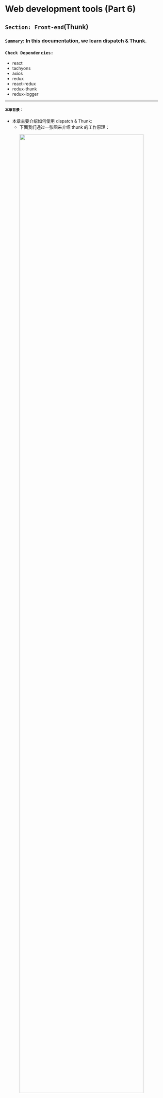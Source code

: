 # Web development tools (Part 6)

## `Section: Front-end`(Thunk)

### `Summary`: In this documentation, we learn dispatch & Thunk.

### `Check Dependencies:`

- react
- tachyons
- axios
- redux
- react-redux
- redux-thunk
- redux-logger

------------------------------------------------------------

#### `本章背景：`
- 本章主要介绍如何使用 dispatch & Thunk:
    - 下面我们通过一张图来介绍 thunk 的工作原理：

<p align="center">
<img src="../assets/w23.png" width=90%>
</p>

- 本章最重要的几个观点：
  1. `actionCreator`实际上就是一个生成 `object` 的 `fucntion`，`action`实际上就是一个 `object`，这个认识很重要。
  2. 一个很重要的认识是，`thunkMiddleware` 是一个使用在 `redux` 中的中间件，目的是为了将函数打包，简化 `component` 的代码，起锦上添花的作用。所以 `thunkMiddleware` 完全可以不使用，且只使用在 `redux` 中，`react` 用不到。
  3. Within our thunk function, we can perform all the side effects and AJAX we want. When we're done performing side effects, it is very likely that we will end up dispatching another action (or even another thunk), and the process repeats. __`(Important)`__
  4. 大胆的想象，在一个 thunk 里面引用的 `dispatch` 的参数也是一个 `function` ，这就成为了嵌套的 `thunk` 。

### <span id="6.0">`Brief Contents & codes position`</span>
- [6.1 How to use `dispatch`?](#6.1)
- [6.2 How to make async action without thunk middleware?](#6.2)
- [6.3 How to set up thunk middleware?](#6.3)
- [6.4 My understanding.](#6.4)
- [6.5 More material.](#6.5)

------------------------------------------------------------

### <span id="6.1">`Step1: How to use "dispatch"?`</span>

#### Click here: [BACK TO MENU](#6.0)

- Edition 1:
  1. Set up:

  ```js
  import { createStore } from 'redux';

  const WRITE_MESSAGE = 'WRITE_MESSAGE';

  export const writeMessage = (inputContent) => {
      return {
          type: WRITE_MESSAGE,
          payload: inputContent,
      };
  }

  const initialState = {
      newMessageEntry: '',
  }

  const reducer = (state = initialState, action) => {
    switch (action.type) {
        case WRITE_MESSAGE:
            return { ...state, newMessageEntry: action.payload };
        default:
            return state;
    }
  }

  export default createStore(reducer);
  ```

  2. Execute the action by using `dispatch`

    ```js
    import React, { Component } from 'react';
    import store from '../store';
    import { writeMessage, postMessage } from '../store';
    import axios from 'axios';
    import socket from '../socket'


    export default class NewMessageEntry extends Component {
      constructor() {
        super();
        this.state = store.getState();
      }

      componentDidMount() {
        this.unsubscribe = store.subscribe(() => this.setState(store.getState()));
      }

      componentWillUnmount() {
        this.unsubscribe();
      }

      handleChange = (evt) => {
        store.dispatch(writeMessage(evt.target.value))
      }

      handleSubmit = (evt) => {
        event.preventDefault();
        const content = this.state.newMessageEntry;
        const channelId = this.props.channelId;

        store.dispatch(postMessage(content, channelId, this.state.nameEntry))
      }

      render() {
        return (
          <form id="new-message-form" onSubmit={this.handleSubmit}>
            <div className="input-group input-group-lg">
              <input
                className="form-control"
                type="text"
                name="content"
                placeholder="Say something nice..."
                value={this.state.newMessageEntry}
                onChange={this.handleChange}
              />
              <span className="input-group-btn">
                <button className="btn btn-default" type="submit">Chat!</button>
              </span>
            </div>
          </form>
        );
      }
    }
    ```

#### `Comment:`
1. 核心代码：
```jsx
export const writeMessage = (inputContent) => {
    return {
        type: WRITE_MESSAGE,
        payload: inputContent,
    };
}

handleChange = (evt) => {
    store.dispatch(writeMessage(evt.target.value))
}

// ...
onChange={this.handleChange}
```
2. 解说：
  - 用户输入，引发 `onChange` 对应的函数 `handleChange`;
  - `onChange` 引发时会产生一个变量，可以命名为 `evt` 或 `event`，这个变量自动注入 `handleChange` 需要的第一个参数中，输入的变量值为 `evt.target.value`。

  - 执行：
    ```jsx
    store.dispatch(writeMessage(evt.target.value));
    ```
    先执行：
    ```jsx
    writeMessage(evt.target.value);
    ```
    实际得到：
    ```jsx
    store.dispatch({
      type: WRITE_MESSAGE,
      payload: evt.target.value,
    });
    ```
  
3. dispatch:
  - 在这里，`dispatch` 的参数其实是一个 `object`，所以最原始的方法是不用定义 action，而是写成：

  ```jsx
  handleChange = (evt) => {
    store.dispatch({
      type: WRITE_MESSAGE,
      payload: evt.target.value,
    });
  }
  ```

  - 由以上可知，`actionCreator`实际上就是一个生成 `object` 的 `fucntion`，`action`实际上就是一个 `object`，这个认识很重要。

  - 当 `dispatch` 把 `object` 派送出去之后，`reducer`就自动接受这个`object`，然后改变对应的 `state`。

  - 在没有 `thunkMiddleware` 的情况下，`dispatch` 的作用只是用来传递一个 `object` 到 `reducer`.

### <span id="6.2">`Step2: How to make async action without thunk middleware？`</span>

#### Click here: [BACK TO MENU](#6.0)

- Edition 2:
  1. Set up:

  ```js
  import { createStore } from 'redux';

  const GOT_MESSAGES_FROM_SERVER = 'GOT_MESSAGES_FROM_SERVER';

  export const gotMessagesFromServer = (messages) => {
      return {
          type: GOT_MESSAGES_FROM_SERVER,
          payload: messages,
      }
  }

  const initialState = {
    messages: []
  }

  const reducer = (state = initialState, action) => {
    switch (action.type) {
        case GOT_MESSAGES_FROM_SERVER:
            return { ...state, messages: [...action.payload] };
        default:
            return state;
    }
  }
  ```
2. Execute the async action by using `dispatch`.

    ```jsx
    import React, { Component } from 'react';
    import Message from './Message';
    import NewMessageEntry from './NewMessageEntry';
    import axios from 'axios';
    import store from '../store';
    import { gotMessagesFromServer } from '../store';

    export default class MessagesList extends Component {

      constructor() {
        super();
        this.state = store.getState();
      }

      componentDidMount() {
        axios.get('/api/messages')
          .then(res => res.data)
          .then(messages => store.dispatch(gotMessagesFromServer(messages)));

        this.unsubscribe = store.subscribe(() => this.setState(store.getState()));
      }

      componentWillUnmount() {
        this.unsubscribe();
      }

      render() {

        const channelId = Number(this.props.match.params.channelId);
        const messages = this.state.messages;
        const filteredMessages = messages.filter(message => message.channelId === channelId);
        return (
          <div>
            <ul className="media-list">
              {filteredMessages.map(message => <Message message={message} key={message.id} />)}
            </ul>
            <NewMessageEntry channelId={channelId} />
          </div>
        );
      }
    }
    ```

#### `Comment:`
1. 核心代码：
```jsx
componentDidMount() {
  axios.get('/api/messages')
    .then(res => res.data)
    .then(messages => store.dispatch(gotMessagesFromServer(messages)));

  this.unsubscribe = store.subscribe(() => this.setState(store.getState()));
}
```

2. 解说：
  - 这里代码的意思是使用一个 promise，当完成 `axios` 的请求后，调用 `dispatch` 对获取的数据作为 `actionCreator` 的一个参数生成一个 `object`，然后用 `dispatch` 把它派发到 `reducer` 中去。

  - `4月18日更新，这里感觉不是使用一个 promise，而是一个异步函数加一个同步函数，同步函数先完成，异步函数后完成，顺序是先连接 state 后改变 state。例如，如果把代码写成这样：`
  ```jsx
  componentDidMount() {
    console.log('1=>');

    axios.get('/api/messages')
      .then(res => res.data)
      .then(messages => {
        console.log('2=>');
        store.dispatch(gotMessagesFromServer(messages))
      });

    console.log('3=>');

    this.unsubscribe = store.subscribe(() => this.setState(store.getState()));

    console.log('4=>');
  }
  ```

  #### 这样在 console 显示的结果是，`1=>3=>4=>2`。

  - 这里说明就算不用 `middleware` ，也可以完成 `async action`，然后至于为什么引入`thunkMiddleware` 是因为想把 `component` 中的函数部分简化成一个名字，然后把具体的函数代码放到一个文件统一管理。

  - 4月18日更新，以上讲法是不完全成立的，`async function` 带来的 `side effect`是不可控的，所以不用`middleware`完成`async action`的观点不成立，解决方案目前想到的是 `thunkMiddleware` 或者 `promise`。（以下例子证明 `thunkMiddleware` 不成立。）

  - 以下代码验证：

    ```jsx
    componentDidMount() {
        console.log('1');
        store.dispatch(fetchMessages());
        console.log('3');
        this.unsubscribe = store.subscribe(() => this.setState(store.getState()));
        console.log('4');
    }
    ```

 - 结果仍然是 `1=>3=>4=>2`，所以这个方法还是没能实现最开始的`顺序执行，1，2，3，4`的设想，解决这个设想需要学习 `async & promise` 的内容。

### <span id="6.3">`Step3: How to set up thunk middleware?`</span>

#### Click here: [BACK TO MENU](#6.0)

- Import and apply the middleware.
```jsx
import { createStore, applyMiddleware } from 'redux';
import thunkMiddleware from 'redux-thunk';

export default createStore(reducer, applyMiddleware(thunkMiddleware));
```

- Conver the old code.

  - Previous function:
  ```jsx
  componentDidMount() {
    axios.get('/api/messages')
      .then(res => res.data)
      .then(messages => store.dispatch(gotMessagesFromServer(messages)));

    this.unsubscribe = store.subscribe(() => this.setState(store.getState()));
  }
  ```

  - New function (Thunk):
  ```jsx
  import store from '../store';

  const gotNewMessageFromServer = (message) => {
    return {
        type: GOT_NEW_MESSAGE_FROM_SERVER,
        payload: message
    };
  }

  const fetchMessages = () => {
    return (dispatch) => {
        axios.get('/api/messages')
            .then(res => res.data)
            .then(messages => dispatch(gotMessagesFromServer(messages)));
    }
  }

  componentDidMount() {
    store.dispatch(fetchMessages());

    this.unsubscribe = store.subscribe(() => this.setState(store.getState()));
  }
  ```

#### `Comment:`
```diff
- componentDidMount() {
-    axios.get('/api/messages')
-     .then(res => res.data)
-      .then(messages => store.dispatch(gotMessagesFromServer(messages)));
-    this.unsubscribe = store.subscribe(() => this.setState(store.getState()));
- }

+ componentDidMount() {
+    store.dispatch(fetchMessages());
+    this.unsubscribe = store.subscribe(() => this.setState(store.getState()));
+ }
```
1. 主要变化是原来的 `dispatch` 只能以 `object` 为参数，引进 `thunkMiddleware` 之后 `dispatch` 可以以 `function` 为参数了，执行过程是如果 `dispatch` 的参数是 `function` 时，它会马上执行这个 `function` ，而由于这个函数是一个 `async function`，它会一直等着整个 `promise` 完成之后然后再调用 `dispatch` 一个结果（`object`）到 `reducer`。

2. 一个很重要的认识是，`thunkMiddleware` 是一个使用在 `redux` 中的中间件，目的是为了将函数打包，简化 `component` 的代码，起锦上添花的作用。所以 `thunkMiddleware` 完全可以不使用，且只使用在 `redux` 中，`react` 用不到。

3. Thunk 的英文资料整理在 `step5`。

### <span id="6.4">`Step4: My understanding.`</span>

#### Click here: [BACK TO MENU](#6.0)

1. 既然 `dispatch` 是用来派发 `actionCreator` 生成的对象，那么如果按照这个逻辑，如果我有一个 `async function` 返回一个对象，是不是可以通过直接 `dispatch` 这个对象从而完成任务，而不用使用 `thunk` 来实现？按照上面的想法，我写了这个：

```jsx
export const fetchMessages = () => {
    axios.get('/api/messages')
        .then(res => res.data)
        .then(messages => {
            return {
                action: GOT_MESSAGES_FROM_SERVER,
                payload: messages,
            }
        });
}
```

2. 以上结果是行不通的，具体原因未明。应该是跟 `promise` 是 `async action` 而不能返回 `object` 有关，实际使用中，上面这个 `fetchMessages()` 返回的是 `undefined`。

3. 后续跟进，需要补充 `promise` 和 `async function` 之后，估计可以使用 `promise` 的方法来实现。


#### `Comment:`
1. 

### <span id="6.5">`Step5: More materials.`</span>

#### Click here: [BACK TO MENU](#6.0)

1. With thunkMiddleware, whenever we use store.dispatch, it will be a three-step process
  1. The store checks to see if the thing we passed to `dispatch` is a regular object or a function. 
    a. If it's a function, the store invokes that function immediately and passes the `dispatch` and `getState` methods to it as arguments. Do not move on to step 2.
    b. If it's a regular object, move on to step 2.
  2. The store invokes our reducer with the action and the previous state, and sets the return value 
    as the new state.
  3. The store invokes all listeners that have been registered with it (via `store.subscribe`).

2. Before, our reducer expected an action to be a plain JavaScript object with some identifying type field. However, thunk middleware will give us a powerful new ability: instead of dispatching an action object, we can dispatch a function! When thunkMiddleware sees that we've dispatched a function instead of a regular object, it will say,

  - Hey! This isn't a regular action! It's a function! I can't give this to the reducer, `so instead I'll invoke it and pass the store's dispatch method to it, so that whenever that side effect completes or the async action resolves, they can use it to dispatch a new action with whatever data they get.` (这句很重要，middlware 里面继续处理 async function，外面依然处理同步函数！)

3. `Thunk`: a function that we can pass to "store.dispatch" if we configure our store with "thunkMiddleware". If we dispatch a thunk, the thunk middleware will invoke the function and pass the store's "dispatch" and "getState" methods to it. Thunks are a desirable place to perform side effects (like AJAX requests) because it de-clutters our components, and because `they make it easy to eventually dispatch other actions when some asynchronous behavior resolves.`(这句很重要！)

4. Within our thunk function, we can perform all the side effects and AJAX we want. When we're done performing side effects, it is very likely that we will end up dispatching another action (or even another thunk), and the process repeats.
